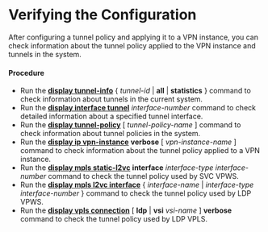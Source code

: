 Verifying the Configuration
===========================

After configuring a tunnel policy and applying it to a VPN instance, you can check information about the tunnel policy applied to the VPN instance and tunnels in the system.

#### Procedure

* Run the [**display tunnel-info**](cmdqueryname=display+tunnel-info) { *tunnel-id* | **all** | **statistics** } command to check information about tunnels in the current system.
* Run the [**display interface tunnel**](cmdqueryname=display+interface+tunnel) *interface-number* command to check detailed information about a specified tunnel interface.
* Run the [**display tunnel-policy**](cmdqueryname=display+tunnel-policy) [ *tunnel-policy-name* ] command to check information about tunnel policies in the system.
* Run the [**display ip vpn-instance**](cmdqueryname=display+ip+vpn-instance) **verbose** [ *vpn-instance-name* ] command to check information about the tunnel policy applied to a VPN instance.
* Run the [**display mpls static-l2vc**](cmdqueryname=display+mpls+static-l2vc) **interface** *interface-type* *interface-number* command to check the tunnel policy used by SVC VPWS.
* Run the [**display mpls l2vc interface**](cmdqueryname=display+mpls+l2vc+interface) { *interface-name* | *interface-type* *interface-number* } command to check the tunnel policy used by LDP VPWS.
* Run the [**display vpls connection**](cmdqueryname=display+vpls+connection) [ **ldp** | **vsi** *vsi-name* ] **verbose** command to check the tunnel policy used by LDP VPLS.